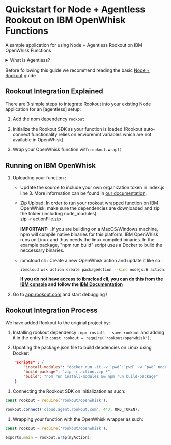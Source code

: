 # Quickstart for Node + Agentless Rookout on IBM OpenWhisk Functions

A sample application for using Node + Agentless Rookout on IBM OpenWhisk Functions
<details>
<summary>What is Agentless?</summary>
<p>
Instead of having to install your own Agent own the machine you are running the code from,
you can use one of our hosted Agents and just tell the Rook to connect to it.<br/>
For more information you can see <a href="https://docs.rookout.com/docs/installation-agent-remote.html">our documentation</a>
</p>
</details>


Before following this guide we recommend reading the basic [Node + Rookout] guide


## Rookout Integration Explained

There are 3 simple steps to integrate Rookout into your existing Node application for an [agentless] setup:

1. Add the npm dependency `rookout`

1. Initialize the Rookout SDK as your function is loaded (Rookout auto-connect functionality relies on envioremnt variables which are not available in OpenWhisk).

1. Wrap your OpenWhisk function with `rookout.wrap()`


## Running on IBM OpenWhisk

1. Uploading your function : 
    - Update the source to include your own organization token in index.js line 3. More information can be found in [our documentation](https://docs.rookout.com/docs/installation-agent-remote.html).

    - Zip Upload: In order to run your rookout wrapped function on IBM OpenWhisk, make sure the dependencies are downloaded and zip
    the folder (including node_modules).  
    zip -r actionFile.zip .
    
        **IMPORTANT:** _If you are building on a MacOS/Windows machine, npm will compile native binaries for this platform. IBM OpenWhisk runs on Linux and thus needs the linux compiled binaries. In the example package, "npm run build" script uses a Docker to build the neccessary binaries.

    - ibmcloud cli : Create a new OpenWhisk action and update it like so :
        ```bash
        ibmcloud wsk action create packageAction --kind nodejs:6 action.zip
        ``` 

        **If you do not have access to ibmcloud cli, you can do this from the [IBM console](https://console.bluemix.net/openwhisk/actions) and follow the [IBM Documentation](https://console.bluemix.net/docs/openwhisk/openwhisk_actions.html#creating-and-invoking-javascript-actions)**

1. Go to [app.rookout.com](https://app.rookout.com) and start debugging !


## Rookout Integration Process

We have added Rookout to the original project by:
1. Installing rookout dependency : `npm install --save rookout` and adding it in the entry file `const rookout = require('rookout/openwhisk');`

1. Updating the package.json file to build depdencies on Linux using Docker:
```json
    "scripts" : {
        "install-modules": "docker run -it -v `pwd`:`pwd` -w `pwd` node:6 npm install",
        "build-package": "zip -r action.zip *",
        "build": "npm run install-modules && npm run build-package"
    }
```

1. Connecting the Rookout SDK on initialization as such:
```javascript
const rookout = require('rookout/openwhisk');

rookout.connect('cloud.agent.rookout.com', 443, ORG_TOKEN);
```

1. Wrapping your function with the OpenWhisk wrapper as such:  
```javascript
const rookout = require('rookout/openwhisk');

exports.main = rookout.wrap(myAction);
```

[Node + Rookout]: https://docs.rookout.com/docs/installation-node.html
